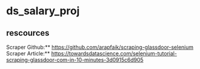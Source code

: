 # ds_salary_proj

## rescources
Scraper Github:** https://github.com/arapfaik/scraping-glassdoor-selenium  
Scraper Article:** https://towardsdatascience.com/selenium-tutorial-scraping-glassdoor-com-in-10-minutes-3d0915c6d905
